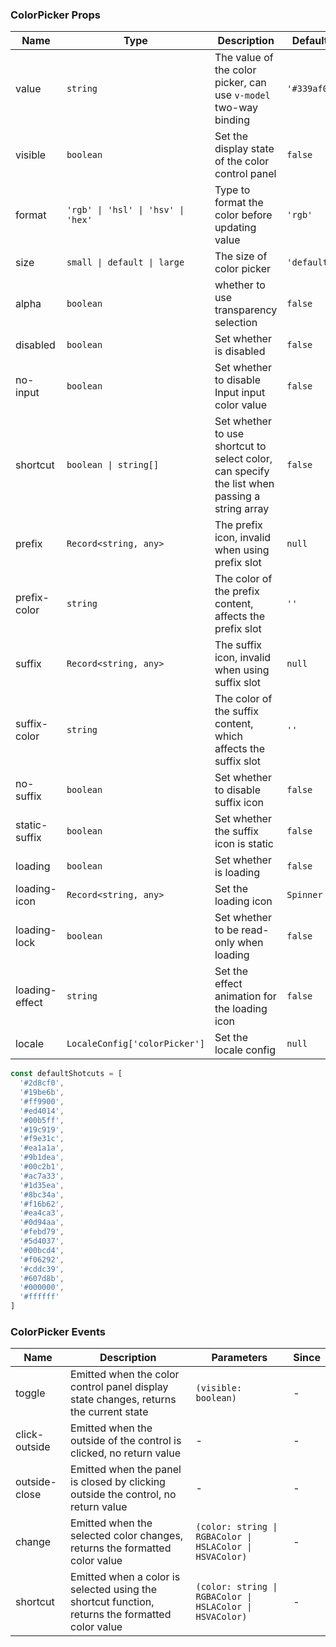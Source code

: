 ### ColorPicker Props

| Name           | Type                               | Description                                                                                   | Default     | Since   |
| -------------- | ---------------------------------- | --------------------------------------------------------------------------------------------- | ----------- | ------- |
| value          | `string`                           | The value of the color picker, can use `v-model` two-way binding                              | `'#339af0'` | -       |
| visible        | `boolean`                          | Set the display state of the color control panel                                              | `false`     | -       |
| format         | `'rgb' \| 'hsl' \| 'hsv' \| 'hex'` | Type to format the color before updating value                                                | `'rgb'`     | -       |
| size           | `small \| default \| large`        | The size of color picker                                                                      | `'default'` | -       |
| alpha          | `boolean`                          | whether to use transparency selection                                                         | `false`     | -       |
| disabled       | `boolean`                          | Set whether is disabled                                                                       | `false`     | -       |
| no-input       | `boolean`                          | Set whether to disable Input input color value                                                | `false`     | -       |
| shortcut       | `boolean \| string[]`              | Set whether to use shortcut to select color, can specify the list when passing a string array | `false`     | -       |
| prefix         | `Record<string, any>`              | The prefix icon, invalid when using prefix slot                                               | `null`      | `2.0.0` |
| prefix-color   | `string`                           | The color of the prefix content, affects the prefix slot                                      | `''`        | `2.0.0` |
| suffix         | `Record<string, any>`              | The suffix icon, invalid when using suffix slot                                               | `null`      | `2.0.0` |
| suffix-color   | `string`                           | The color of the suffix content, which affects the suffix slot                                | `''`        | `2.0.0` |
| no-suffix      | `boolean`                          | Set whether to disable suffix icon                                                            | `false`     | `2.0.0` |
| static-suffix  | `boolean`                          | Set whether the suffix icon is static                                                         | `false`     | `2.0.0` |
| loading        | `boolean`                          | Set whether is loading                                                                        | `false`     | `2.0.0` |
| loading-icon   | `Record<string, any>`              | Set the loading icon                                                                          | `Spinner`   | `2.0.0` |
| loading-lock   | `boolean`                          | Set whether to be read-only when loading                                                      | `false`     | `2.0.0` |
| loading-effect | `string`                           | Set the effect animation for the loading icon                                                 | `false`     | `2.0.0` |
| locale         | `LocaleConfig['colorPicker']`      | Set the locale config                                                                         | `null`      | `2.1.0` |

```js
const defaultShotcuts = [
  '#2d8cf0',
  '#19be6b',
  '#ff9900',
  '#ed4014',
  '#00b5ff',
  '#19c919',
  '#f9e31c',
  '#ea1a1a',
  '#9b1dea',
  '#00c2b1',
  '#ac7a33',
  '#1d35ea',
  '#8bc34a',
  '#f16b62',
  '#ea4ca3',
  '#0d94aa',
  '#febd79',
  '#5d4037',
  '#00bcd4',
  '#f06292',
  '#cddc39',
  '#607d8b',
  '#000000',
  '#ffffff'
]
```

### ColorPicker Events

| Name          | Description                                                                                     | Parameters                                               | Since |
| ------------- | ----------------------------------------------------------------------------------------------- | -------------------------------------------------------- | ----- |
| toggle        | Emitted when the color control panel display state changes, returns the current state           | `(visible: boolean)`                                     | -     |
| click-outside | Emitted when the outside of the control is clicked, no return value                             | -                                                        | -     |
| outside-close | Emitted when the panel is closed by clicking outside the control, no return value               | -                                                        | -     |
| change        | Emitted when the selected color changes, returns the formatted color value                      | `(color: string \| RGBAColor \| HSLAColor \| HSVAColor)` | -     |
| shortcut      | Emitted when a color is selected using the shortcut function, returns the formatted color value | `(color: string \| RGBAColor \| HSLAColor \| HSVAColor)` | -     |
